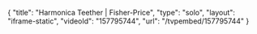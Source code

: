 {
    "title": "Harmonica Teether | Fisher-Price",
    "type": "solo",
    "layout": "iframe-static",
    "videoId": "157795744",
    "url": "\/tvpembed\/157795744"
}